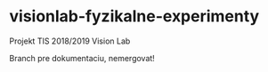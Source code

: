 # visionlab-fyzikalne-experimenty
Projekt TIS 2018/2019 Vision Lab

Branch pre dokumentaciu, nemergovat!
